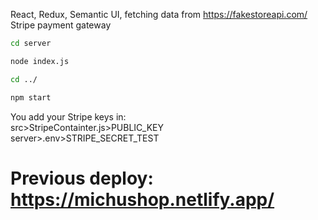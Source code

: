  React, Redux, Semantic UI, fetching data from https://fakestoreapi.com/ 
 <br />
 Stripe payment gateway
```sh
cd server
```
```sh
node index.js
```
```sh
cd ../
```
```sh
npm start
```
You add your Stripe keys in:  <br />
src>StripeContainter.js>PUBLIC_KEY  <br />
server>.env>STRIPE_SECRET_TEST  <br />

# Previous deploy: https://michushop.netlify.app/
